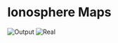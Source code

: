 # Ionosphere Maps
![Output](https://user-images.githubusercontent.com/59657939/137488719-82adcb74-aee8-4fb7-aab6-d87f55c377af.gif)
![Real](https://user-images.githubusercontent.com/59657939/137488731-cce238ad-31eb-49ea-96d9-1ab2a981df0b.gif)
